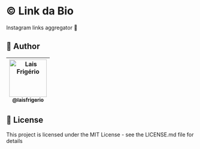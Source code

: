# ©️ Link da Bio

Instagram links aggregator 💚

## 👩 Author

| [<img src="https://avatars.githubusercontent.com/u/20709086?v=4" width="100px;" alt="Lais Frigério"/><br /><sub><b>@laisfrigerio</b></sub>](https://github.com/laisfrigerio)<br /> |
| :---: |


## 📄 License

This project is licensed under the MIT License - see the LICENSE.md file for details